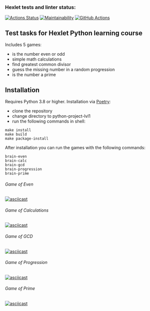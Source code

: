 ### Hexlet tests and linter status:
[![Actions Status](https://github.com/nteir/python-project-lvl1/workflows/hexlet-check/badge.svg)](https://github.com/nteir/python-project-lvl1/actions)
[![Maintainability](https://api.codeclimate.com/v1/badges/a99a88d28ad37a79dbf6/maintainability)](https://codeclimate.com/github/codeclimate/codeclimate/maintainability)
[![GitHub Actions](https://github.com/nteir/python-project-lvl1/actions/workflows/github-actions.yml/badge.svg)](https://github.com/nteir/python-project-lvl1/actions/workflows/github-actions.yml)

Test tasks for Hexlet Python learning course
--------------------------------------------

Includes 5 games:
* is the number even or odd
* simple math calculations
* find greatest common divisor
* guess the missing number in a random progression
* is the number a prime

Installation
------------

Requires Python 3.8 or higher.
Installation via [Poetry](https://python-poetry.org/):
* clone the repository
* change directory to python-project-lvl1
* run the following commands in shell:
```
make install
make build
make package-install
```

After installation you can run the games with the following commands:
```
brain-even
brain-calc
brain-gcd
brain-progression
brain-prime
```

###### Game of Even
[![asciicast](https://asciinema.org/a/LFMlLD30eRhaRCS5kq00mjwEk.svg)](https://asciinema.org/a/LFMlLD30eRhaRCS5kq00mjwEk)

###### Game of Calculations
[![asciicast](https://asciinema.org/a/WrM10e0Thy1iRHj3lMzhzdPuM.svg)](https://asciinema.org/a/WrM10e0Thy1iRHj3lMzhzdPuM)

###### Game of GCD
[![asciicast](https://asciinema.org/a/cFajrBPeR5fR07ZpYpNDgpwua.svg)](https://asciinema.org/a/cFajrBPeR5fR07ZpYpNDgpwua)

###### Game of Progression
[![asciicast](https://asciinema.org/a/DJK1O2AiM4q6vXy07cTrc6ib7.svg)](https://asciinema.org/a/DJK1O2AiM4q6vXy07cTrc6ib7)

###### Game of Prime
[![asciicast](https://asciinema.org/a/P0R41agxTqfBqRVn9KMjmsryS.svg)](https://asciinema.org/a/P0R41agxTqfBqRVn9KMjmsryS)